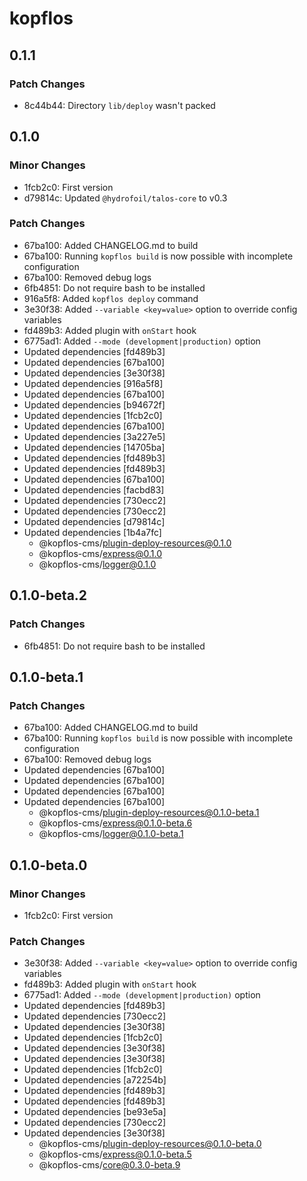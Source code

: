 # kopflos

## 0.1.1

### Patch Changes

- 8c44b44: Directory `lib/deploy` wasn't packed

## 0.1.0

### Minor Changes

- 1fcb2c0: First version
- d79814c: Updated `@hydrofoil/talos-core` to v0.3

### Patch Changes

- 67ba100: Added CHANGELOG.md to build
- 67ba100: Running `kopflos build` is now possible with incomplete configuration
- 67ba100: Removed debug logs
- 6fb4851: Do not require bash to be installed
- 916a5f8: Added `kopflos deploy` command
- 3e30f38: Added `--variable <key=value>` option to override config variables
- fd489b3: Added plugin with `onStart` hook
- 6775ad1: Added `--mode (development|production)` option
- Updated dependencies [fd489b3]
- Updated dependencies [67ba100]
- Updated dependencies [3e30f38]
- Updated dependencies [916a5f8]
- Updated dependencies [67ba100]
- Updated dependencies [b94672f]
- Updated dependencies [1fcb2c0]
- Updated dependencies [67ba100]
- Updated dependencies [3a227e5]
- Updated dependencies [14705ba]
- Updated dependencies [fd489b3]
- Updated dependencies [fd489b3]
- Updated dependencies [67ba100]
- Updated dependencies [facbd83]
- Updated dependencies [730ecc2]
- Updated dependencies [730ecc2]
- Updated dependencies [d79814c]
- Updated dependencies [1b4a7fc]
  - @kopflos-cms/plugin-deploy-resources@0.1.0
  - @kopflos-cms/express@0.1.0
  - @kopflos-cms/logger@0.1.0

## 0.1.0-beta.2

### Patch Changes

- 6fb4851: Do not require bash to be installed

## 0.1.0-beta.1

### Patch Changes

- 67ba100: Added CHANGELOG.md to build
- 67ba100: Running `kopflos build` is now possible with incomplete configuration
- 67ba100: Removed debug logs
- Updated dependencies [67ba100]
- Updated dependencies [67ba100]
- Updated dependencies [67ba100]
- Updated dependencies [67ba100]
  - @kopflos-cms/plugin-deploy-resources@0.1.0-beta.1
  - @kopflos-cms/express@0.1.0-beta.6
  - @kopflos-cms/logger@0.1.0-beta.1

## 0.1.0-beta.0

### Minor Changes

- 1fcb2c0: First version

### Patch Changes

- 3e30f38: Added `--variable <key=value>` option to override config variables
- fd489b3: Added plugin with `onStart` hook
- 6775ad1: Added `--mode (development|production)` option
- Updated dependencies [fd489b3]
- Updated dependencies [730ecc2]
- Updated dependencies [3e30f38]
- Updated dependencies [1fcb2c0]
- Updated dependencies [3e30f38]
- Updated dependencies [3e30f38]
- Updated dependencies [1fcb2c0]
- Updated dependencies [a72254b]
- Updated dependencies [fd489b3]
- Updated dependencies [fd489b3]
- Updated dependencies [be93e5a]
- Updated dependencies [730ecc2]
- Updated dependencies [3e30f38]
  - @kopflos-cms/plugin-deploy-resources@0.1.0-beta.0
  - @kopflos-cms/express@0.1.0-beta.5
  - @kopflos-cms/core@0.3.0-beta.9
